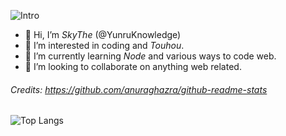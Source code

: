 ![Intro](https://i.imgur.com/qbQ5xiK.png)

- 👋 Hi, I’m _SkyThe_ (@YunruKnowledge)
- 👀 I’m interested in coding and _Touhou_.
- 🌱 I’m currently learning _Node_ and various ways to code web.
- 💞️ I’m looking to collaborate on anything web related.

###### Credits: _https://github.com/anuraghazra/github-readme-stats_
![Top Langs](https://github-readme-stats.vercel.app/api/top-langs/?username=yunruknowledge&layout=compact&custom_title=YunruKnowledge%27s%20Most%20Used%20Language%20In%20Public%20Repos&text_color=fff&title_color=fff&bg_color=45,782a5b,38245c,120c63&card_width=500&border_color=fff&)

<!---
YunruKnowledge/YunruKnowledge is a ✨ special ✨ repository because its `README.md` (this file) appears on your GitHub profile.
You can click the Preview link to take a look at your changes.
--->

